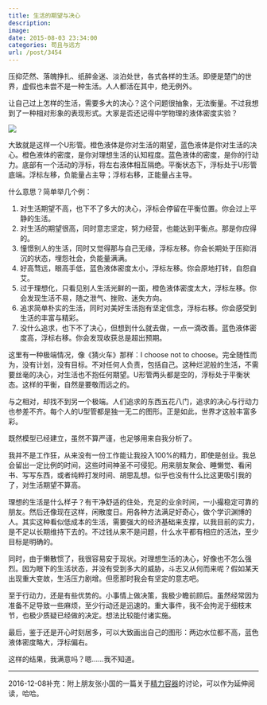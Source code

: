 ```yaml
---
title: 生活的期望与决心
description: 
image: 
date: 2015-08-03 23:34:00
categories: 苟且与远方
url: /post/3454
---
```


压抑茫然、落魄挣扎、纸醉金迷、淡泊处世，各式各样的生活。即便是楚门的世界，虚假也未尝不是一种生活。人人都活在其中，绝无例外。

让自己过上怎样的生活，需要多大的决心？这个问题很抽象，无法衡量。不过我想到了一种相对形象的表现形式。大家是否还记得中学物理的液体密度实验？

![](https://cdn.victor42.work/posts/2015-08/08-03/1.png)

大致就是这样一个U形管。橙色液体是你对生活的期望，蓝色液体是你对生活的决心。橙色液体的密度，是你对理想生活的认知程度。蓝色液体的密度，是你的行动力。底部有一个活动的浮标，将左右液体相互隔绝。平衡状态下，浮标处于U形管底端。浮标左移，负能量占主导；浮标右移，正能量占主导。

什么意思？简单举几个例：

1. 对生活期望不高，也下不了多大的决心，浮标会停留在平衡位置。你会过上平静的生活。
2. 对生活的期望很高，同时意志坚定，努力经营，也能达到平衡点。那是你应得的。
3. 憧憬别人的生活，同时又觉得那与自己无缘，浮标左移。你会长期处于压抑消沉的状态，埋怨社会，负能量满满。
4. 好高骛远，眼高手低，蓝色液体密度太小，浮标左移。你会原地打转，自怨自艾。
4. 过于理想化，只看见别人生活光鲜的一面，橙色液体密度太大，浮标左移。你会发现生活不易，随之泄气、挫败、迷失方向。
5. 追求简单朴实的生活，同时对美好生活抱有坚定信念，浮标右移。你会感受到生活的丰富与精彩。
6. 没什么追求，也下不了决心，但想到什么就去做，一点一滴改善。蓝色液体密度高，浮标右移。你会发现收获总是超出预期。

这里有一种极端情况，像《猜火车》那样：I choose not to choose。完全随性而为，没有计划，没有目标。不对任何人负责，包括自己。这种烂泥般的生活，不需要丝毫的决心，对生活也不抱任何期望。U形管两头都是空的，浮标处于平衡状态。这样的平衡，自然是要敬而远之的。

与之相对，却找不到另一个极端。人们追求的东西五花八门，追求的决心与行动力也参差不齐。每个人的U型管都是独一无二的图形。正是如此，世界才这般丰富多彩。

既然模型已经建立，虽然不算严谨，也足够用来自我分析了。

我并不是工作狂，从来没有一份工作能让我投入100%的精力，即使是创业。我总会留出一定比例的时间，这些时间神圣不可侵犯。用来朋友聚会、睡懒觉、看闲书、写写东西，或者纯粹打发时间、胡思乱想。似乎也没有什么比这更吸引我的了，对生活期望不算高。

理想的生活是什么样子？有干净舒适的住处，充足的业余时间，一小撮稳定可靠的朋友。然后还像现在这样，闲散度日。用各种方法满足好奇心，做个学识渊博的人。其实这种看似低成本的生活，需要强大的经济基础来支撑，以我目前的实力，是不足以长期维持下去的。不过钱从来不是问题，什么水平都有相应的活法，至少目标是明确的。

同时，由于懒散惯了，我很容易安于现状。对理想生活的决心，好像也不怎么强烈。因为眼下的生活状态，并没有受到多大的威胁，斗志又从何而来呢？假如某天出现重大变故，生活压力剧增。但愿那时我会有坚定的意志吧。

至于行动力，还是有些优势的。小事情上做决策，我极少瞻前顾后。虽然经常因为准备不足导致一些麻烦，至少行动还是迅速的。重大事件，我不会拘泥于细枝末节，也极少质疑已经做的决定。想法比较能付诸实施。

最后，鉴于还是开心时刻居多，可以大致画出自己的图形：两边水位都不高，蓝色液体密度略大，浮标偏右。

这样的结果，我满意吗？嗯……我不知道。

- - - - -

2016-12-08补充：附上朋友张小国的一篇关于[精力容器](http://zxg.farbox.com/post/2016-12-07)的讨论，可以作为延伸阅读，哈哈。